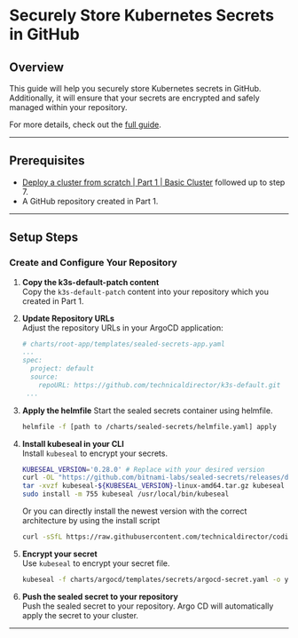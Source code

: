 # Securely Store Kubernetes Secrets in GitHub

## Overview

This guide will help you securely store Kubernetes secrets in GitHub. Additionally, it will ensure that your secrets are encrypted and safely managed within your repository.

For more details, check out the [full guide](url).

---

## Prerequisites

- [Deploy a cluster from scratch | Part 1 | Basic Cluster](url) followed up to step 7.
- A GitHub repository created in Part 1.

---

## Setup Steps

### Create and Configure Your Repository

1. **Copy the k3s-default-patch content**  
   Copy the `k3s-default-patch` content into your repository which you created in Part 1.

2. **Update Repository URLs**  
   Adjust the repository URLs in your ArgoCD application:
   
   ```yaml
   # charts/root-app/templates/sealed-secrets-app.yaml
   ...
   spec:
     project: default
     source:
       repoURL: https://github.com/technicaldirector/k3s-default.git
    ...
    ```

3. **Apply the helmfile**
    Start the sealed secrets container using helmfile.
    ```sh
    helmfile -f [path to /charts/sealed-secrets/helmfile.yaml] apply
    ```

4. **Install kubeseal in your CLI**  
   Install `kubeseal` to encrypt your secrets.
   ```sh
   KUBESEAL_VERSION='0.28.0' # Replace with your desired version
   curl -OL "https://github.com/bitnami-labs/sealed-secrets/releases/download/v${KUBESEAL_VERSION}/kubeseal-${KUBESEAL_VERSION}-linux-amd64.tar.gz"
   tar -xvzf kubeseal-${KUBESEAL_VERSION}-linux-amd64.tar.gz kubeseal
   sudo install -m 755 kubeseal /usr/local/bin/kubeseal
   ```
   
   Or you can directly install the newest version with the correct architecture by using the install script
   ```sh
   curl -sSfL https://raw.githubusercontent.com/technicaldirector/coding-templates/main/guided-series/kubernetes/deploy-a-cluster-from-scratch/02-securly-store-k3s-secrets/assets/install-kubeseal.sh | sudo sh -s -- -b /usr/local/bin
   ```

5. **Encrypt your secret**  
   Use `kubeseal` to encrypt your secret file.
   ```sh
   kubeseal -f charts/argocd/templates/secrets/argocd-secret.yaml -o yaml > charts/argocd/templates/secrets/argocd-secret.yaml
   ```

6. **Push the sealed secret to your repository**  
   Push the sealed secret to your repository. Argo CD will automatically apply the secret to your cluster.

---

